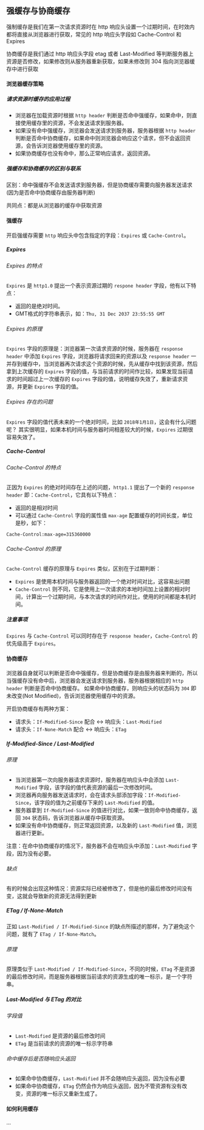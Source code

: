 ## 强缓存与协商缓存
强制缓存是我们在第一次请求资源时在 http 响应头设置一个过期时间，在时效内都将直接从浏览器进行获取，常见的 http 响应头字段如 Cache-Control 和 Expires

协商缓存是我们通过 http 响应头字段 etag 或者 Last-Modified 等判断服务器上资源是否修改，如果修改则从服务器重新获取，如果未修改则 304 指向浏览器缓存中进行获取
#### 浏览器缓存策略
##### 请求资源时缓存的应用过程
* 浏览器在加载资源时根据 `http header` 判断是否命中强缓存，如果命中，则直接使用缓存里的资源，不会发送请求到服务器。
* 如果没有命中强缓存，浏览器会发送请求到服务器，服务器根据 `http header` 判断是否命中协商缓存，如果命中则浏览器会响应这个请求，但不会返回资源，会告诉浏览器使用缓存里的资源。
* 如果协商缓存也没有命中，那么正常响应请求，返回资源。

##### 强缓存和协商缓存的区别与联系
区别：命中强缓存不会发送请求到服务器，但是协商缓存需要向服务器发送请求(因为是否命中协商缓存由服务器判断)

共同点：都是从浏览器的缓存中获取资源

#### 强缓存
开启强缓存需要 `http` 响应头中包含指定的字段：`Expires` 或 `Cache-Control`。

##### Expires
###### Expires 的特点
`Expires` 是 `http1.0` 提出一个表示资源过期的 `respone header` 字段，他有以下特点：
* 返回的是绝对时间。
* GMT格式的字符串表示，如：`Thu, 31 Dec 2037 23:55:55 GMT`

###### Expires 的原理
`Expires` 字段的原理是：浏览器第一次请求资源的时候，服务器在 `response header` 中添加 `Expires` 字段，浏览器将请求回来的资源以及 `response header` 一并存到缓存中，当浏览器再次请求这个资源的时候，先从缓存中找到该资源，然后拿到上次缓存的 `Expires` 字段的值，与当前请求的时间作比较，如果发现当前请求的时间超过上一次缓存的 `Expires` 字段的值，说明缓存失效了，重新请求资源，并更新 `Expires` 字段的值。

###### Expires 存在的问题
`Expires` 字段的值代表未来的一个绝对时间，比如 `2018年1月1日`，这会有什么问题呢？
其实很明显，如果本机时间与服务器时间相差较大的时候，`Expires` 过期很容易失效了。

##### Cache-Control
###### Cache-Control 的特点
正因为 `Expires` 的绝对时间存在上述的问题，`http1.1` 提出了一个新的 `response header` 即：`Cache-Control`，它具有以下特点：
* 返回的是相对时间
* 可以通过 `Cache-Control` 字段的属性值 `max-age` 配置缓存的时间长度，单位是秒，如下：

```
Cache-Control:max-age=315360000
```

###### Cache-Control 的原理
`Cache-Control` 缓存的原理与 `Expires` 类似，区别在于过期判断：
* `Expires` 是使用本机时间与服务器返回的一个绝对时间对比，这容易出问题
* `Cache-Control` 则不同，它是使用上一次请求的本地时间加上设置的相对时间，计算出一个过期时间，与本次请求的时间作对比，使用的时间都是本机时间。

##### 注意事项
`Expires` 与 `Cache-Control` 可以同时存在于 `response header`，`Cache-Control` 的优先级高于 `Expires`。

#### 协商缓存
浏览器自身就可以判断是否命中强缓存，但是协商缓存是由服务器来判断的，所以当强缓存没有命中后，浏览器会发送请求到服务器，服务器根据相应的 `http header` 判断是否命中协商缓存。
如果命中协商缓存，则响应头的状态码为 `304` 即未改变(Not Modified)，告诉浏览器使用缓存中的资源。

开启协商缓存有两种方案：
* 请求头：`If-Modified-Since` 配合 <-> 响应头：`Last-Modified`
* 请求头：`If-None-Match` 配合 <->  响应头：`ETag`

##### If-Modified-Since / Last-Modified
###### 原理
* 当浏览器第一次向服务器请求资源时，服务器在响应头中会添加 `Last-Modified` 字段，该字段的值代表资源的最后一次修改时间。
* 浏览器再向服务器发送请求时，会在请求头部添加字段：`If-Modified-Since`，该字段的值为之前缓存下来的 `Last-Modified` 的值。
* 服务器拿到 `If-Modified-Since` 的值进行对比，如果一致则命中协商缓存，返回 `304` 状态码，告诉浏览器从缓存中获取资源。
* 如果没有命中协商缓存，则正常返回资源，以及新的 `Last-Modified` 值，浏览器进行更新。

注意：在命中协商缓存的情况下，服务器不会在响应头中添加：`Last-Modified` 字段，因为没有必要。

###### 缺点
有的时候会出现这种情况：资源实际已经被修改了，但是他的最后修改时间没有变，这就会导致新的资源无法得到更新

##### ETag / If-None-Match
正如 `Last-Modified / If-Modified-Since` 的缺点所描述的那样，为了避免这个问题，就有了 `ETag / If-None-Match`。

###### 原理
原理类似于 `Last-Modified / If-Modified-Since`，不同的时候，`ETag` 不是资源的最后修改时间，而是服务器根据当前请求的资源生成的唯一标示，是一个字符串。

##### Last-Modified 与 ETag 的对比
###### 字段值
* `Last-Modified` 是资源的最后修改时间
* `ETag` 是当前请求的资源的唯一标示字符串

###### 命中缓存后是否随响应头返回
* 如果命中协商缓存，`Last-Modified` 并不会随响应头返回，因为没有必要
* 如果命中协商缓存，`ETag` 仍然会作为响应头返回，因为不管资源有没有改变，资源的唯一标示又重新生成了。

#### 如何利用缓存
...

